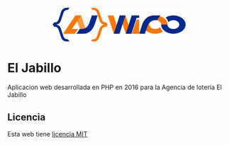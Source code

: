 <p align="center">
    <img src="https://github.com/AJ-Wi/AJ-Wi/blob/main/assets/logo_horizontal.png" width="300" title="AJ-Wi">
</p>

# El Jabillo

Aplicacion web desarrollada en PHP en 2016 para la Agencia de loteria El Jabillo

## Licencia

Esta web tiene [licencia MIT](https://github.com/AJ-Wi/AJ-Loteria_PHP/blob/master/LICENCE)
